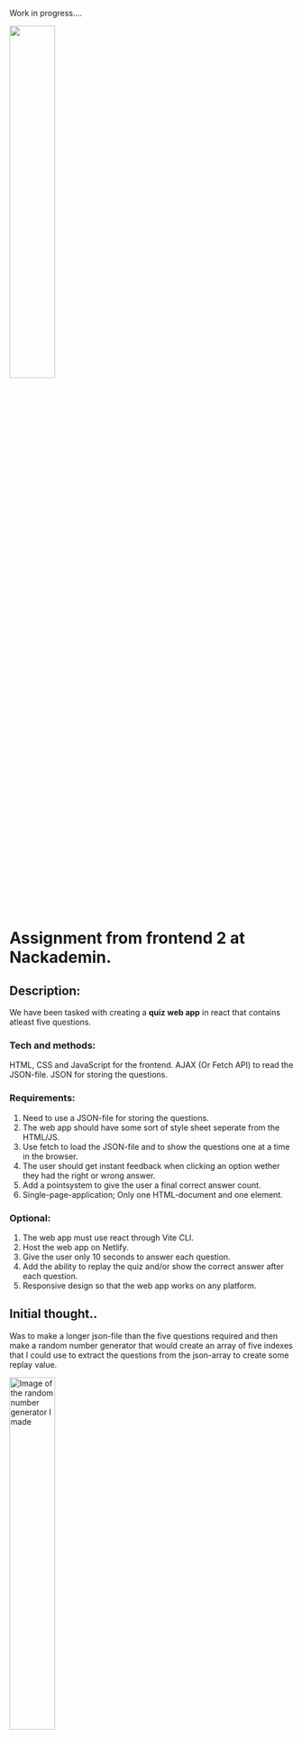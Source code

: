 Work in progress....

<img src="" alt="" style="width:40%; height:auto;">  </img>

# Assignment from frontend 2 at Nackademin.
## Description: 
We have been tasked with creating a **quiz web app** in react that contains atleast five questions. 

### Tech and methods:
HTML, CSS and JavaScript for the frontend.
AJAX (Or Fetch API) to read the JSON-file.
JSON for storing the questions.

### Requirements:
1. Need to use a JSON-file for storing the questions.
2. The web app should have some sort of style sheet seperate from the HTML/JS.
3. Use fetch to load the JSON-file and to show the questions one at a time in the browser.
4. The user should get instant feedback when clicking an option wether they had the right or wrong answer.
5. Add a pointsystem to give the user a final correct answer count.
6. Single-page-application; Only one HTML-document and one element.

### Optional:
1. The web app must use react through Vite CLI.
2. Host the web app on Netlify.
3. Give the user only 10 seconds to answer each question.
4. Add the ability to replay the quiz and/or show the correct answer after each question.
5. Responsive design so that the web app works on any platform.

## Initial thought..

Was to make a longer json-file than the five questions required and then make a random number generator that would create an array of five indexes that I could use to extract the questions from the json-array to create some replay value.  

<img src="https://github.com/user-attachments/assets/d6eb7db1-e9c7-42dd-8c2a-73db73a88572" alt="Image of the random number generator I made" style="width:40%; height:auto;">  </img>

After having added it and tested I ran into to many problems with things that I couldn't figure out in time. So im going to utilize this later on for some other project instead or if I decided to try and make a new quiz but in JS only instead of with react. 

# Code:

### Header and Footer: 
<img src="https://github.com/user-attachments/assets/7d289309-07e3-4426-b732-635e1a30a59f" alt="Image showing the code for both the header and footer." style="width:40%; height:auto;">  </img>

I kept both the header and footer simple. The game is not about them. Since it's a SPA we don't need a bunch of links to different pages on the site. I could have skipped them but added them anyways. The footer just containing a list of anchor-links to my linkedIn and github.

### Changing the component, SPA(Single page application):

To fit the criteria of keeping it as a SPA I decided to simply make a header, footer and have three components for the middle that will change depending on which stage the user is on.

<img src="https://github.com/user-attachments/assets/a11e59c3-b0de-4d31-8534-d2e6571e37d8" alt="Image showing the structure in the main.jsx file" style="width:40%; height:auto;">  </img>

Then when it came to actually changing component I used useStates to shift between the different stages of the game.

<img src="https://github.com/user-attachments/assets/84930373-f028-46d6-acf2-713f2a84388c" alt="Image of the structure of the app.jsx file." style="width:40%; height:auto;">  </img>

So in the example above we have an initial state for startQuiz set as false which will lead us to the lower div with the className "card". 

When the user clicks the button the state changes to true using a pointer function which moves the user to the first div where QuizGame exists and the center component of the site changes.

### JSON-File:

The file with the questions are kept in a simple json-structure.

<img src="https://github.com/user-attachments/assets/5bb066f2-99b0-493e-bf1f-d7a166e93676" alt="Images showing the structure of the json-file." style="width:40%; height:auto;">  </img>



### Fetching the questions:

<img src="https://github.com/user-attachments/assets/2668d117-1ef7-4a2f-a6a7-b96e63f2f545" alt="" style="width:40%; height:auto;">  </img>

incoming text

<img src="https://github.com/user-attachments/assets/5d5dba82-b306-4cf9-8293-7eaac4b467e1" alt="" style="width:40%; height:auto;">  </img>


#### Pausing while fetching:

<img src="https://github.com/user-attachments/assets/f8fb2c79-2f10-4b50-ad32-b700e3c273a6" alt="" style="width:40%; height:auto;">  </img>


### QuizGame:
#### Setting up:

incoming text

<img src="https://github.com/user-attachments/assets/9d265735-c30e-44c0-bcb5-f7f47dfec5d9" alt="" style="width:40%; height:auto;">  </img>

incoming text

<img src="" alt="" style="width:40%; height:auto;">  </img>
<img src="" alt="" style="width:40%; height:auto;">  </img>



### Resultscreen:

<img src="https://github.com/user-attachments/assets/6eaf2d7a-05ec-481e-981c-22db777647a4" alt="" style="width:40%; height:auto;">  </img>

incoming text

<img src="https://github.com/user-attachments/assets/faa000de-900a-435d-8b83-7442026701e1" alt="" style="width:40%; height:auto;">  </img>

incoming text


## Styling:

Decided, after trying to generate an image for the header and only getting these fucking neon signs, to go with a neon theme for my styling. 

I put the image into the colorpicker and used mycolor to combine some colors to get a linear-gradient that made the image fit into the header.

<img src="https://github.com/user-attachments/assets/a4db268f-426d-480e-9f80-b2da9b2dc3a7" alt="Quiz header image" style="width:40%; height:auto;">  </img>

<img src="https://github.com/user-attachments/assets/115d707b-08b1-4676-9030-151e90c11b56" alt="Color picker quiz image" style="width:40%; height:auto;">  </img>

I added a blue glow for the background of the questions-card and then used that same glow to indicate a correct or wrong answer from the user by changing the color when the user picks.

<img src="https://github.com/user-attachments/assets/7af5ec1e-714a-46f3-bd39-a623233eb2f0" alt="Blue glow" style="width:40%; height:auto;">  </img>

<img src="https://github.com/user-attachments/assets/3c13232a-2fac-41e8-8a68-570ec340d654" alt="Red glow" style="width:40%; height:auto;">  </img>


# Sources:
Most of the questions are from: https://www.mentimeter.com/blog/meetings/quiz-questions

Learning to add images: https://www.youtube.com/watch?v=taMJct5oeoI

Generated the neon quiz image for the header: https://deepai.org/machine-learning-model/text2img

Learning about fetching (Bro code): https://www.youtube.com/watch?v=37vxWr0WgQk

Learning about react in general (Net Ninja): https://www.youtube.com/watch?v=j942wKiXFu8&list=PL4cUxeGkcC9gZD-Tvwfod2gaISzfRiP9d&index=1

Learning about mapping (Net Ninja): https://www.youtube.com/watch?v=tHjxSVaj_wY&list=PL4cUxeGkcC9gZD-Tvwfod2gaISzfRiP9d&index=12

More about mapping (bonsaiilabs) : https://www.youtube.com/watch?v=_kVJnN2e4tw

UseState: https://react-hooks-cheatsheet.com/usestate

UseEffect: https://react-hooks-cheatsheet.com/useeffect

Getting colorscheme: https://mycolor.space/

Colorpicker: https://imagecolorpicker.com/



# Contact: 
LinkedIn: https://www.linkedin.com/in/simon-roll%C3%A9n-250a5232a/
